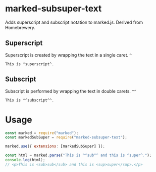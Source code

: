 # marked-subsuper-text

Adds superscript and subscript notation to marked.js. Derived from Homebrewery.

## Superscript

Superscript is created by wrapping the text in a single caret. `^`

```
This is ^superscript^.
```

## Subscript

Subscript is performed by wrapping the text in double carets. `^^`

```
This is ^^subscript^^.
```

# Usage
<!-- Show most examples of how to use this extension -->

```js
const marked = require("marked");
const markedSubSuper = require("marked-subsuper-text");

marked.use({ extensions: [markedSubSuper] });

const html = marked.parse("This is ^^sub^^ and this is ^super^.");
console.log(html);
// <p>This is <sub>sub</sub> and this is <sup>super</sup>.</p>
```
